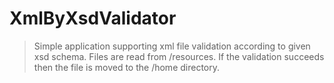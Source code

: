# XmlByXsdValidator

> Simple application supporting xml file validation according to given xsd schema. Files are read from /resources. If the validation succeeds then the file is moved to the /home directory.
